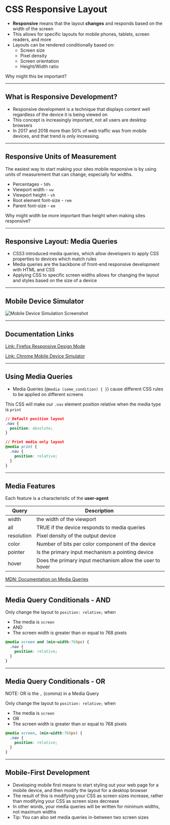 # CSS Responsive Layout

* **Responsive** means that the layout **changes** and responds based on the width of the screen
* This allows for specific layouts for mobile phones, tablets, screen readers, and more
* Layouts can be rendered conditionally based on:
  * Screen size
  * Pixel density
  * Screen orientation
  * Height/Width ratio

Why might this be important?

---

## What is Responsive Development?

* Responsive development is a technique that displays content well regardless of the device it is being viewed on
* This concept is increasingly important, not all users are desktop browsers
* In 2017 and 2018 more than 50% of web traffic was from mobile devices, and that trend is only increasing.

---

## Responsive Units of Measurement

The easiest way to start making your sites mobile responsive is by using units of measurement that can change, especially for widths.

* Percentages - `50%`
* Viewport width - `vw`
* Viewport height - `vh`
* Root element font-size - `rem`
* Parent font-size - `em`

Why might width be more important than height when making sites responsive?

---

## Responsive Layout: Media Queries

* CSS3 introduced media queries, which allow developers to apply CSS properties to devices which match rules
* Media queries are the backbone of front-end responsive development with HTML and CSS
* Applying CSS to specific screen widths allows for changing the layout and styles based on the size of a device

---

## Mobile Device Simulator

![Mobile Device Simulation Screenshot](https://res.cloudinary.com/btvca/image/upload/v1574445189/curriculum/mobile-device-simulation_zlrmgj.png "Mobile Device Simulation Screeenshot")

---

## Documentation Links

[Link: Firefox Responsive Design Mode](https://developer.mozilla.org/en-US/docs/Tools/Responsive_Design_Mode "Firefox Responsive Design Mode")

[Link: Chrome Mobile Device Simulator](https://developers.google.com/web/tools/chrome-devtools/device-mode/ "Chrome Mobile Device Simulator")

---

## Using Media Queries

* Media Queries (`@media (some_condition) { }`) cause different CSS rules to be applied on different screens

This CSS will make our `.nav` element position relative when the media type is `print`

```css
// Default position layout
.nav {
  position: absolute;
}

// Print media only layout
@media print {
  .nav {
    position: relative;
  }
}
```

---

## Media Features

Each feature is a characteristic of the **user-agent**

| Query       | Description                                              |
|-------------|----------------------------------------------------------|
| width       | the width of the viewport                                |
| all         | TRUE if the device responds to media queries             |
| resolution  | Pixel density of the output device                       |
| color       | Number of bits per color component of the device         |
| pointer     | Is the primary input mechanism a pointing device         |
| hover       | Does the primary input mechanism allow the user to hover |

[MDN: Documentation on Media Queries](https://developer.mozilla.org/en-US/docs/Web/CSS/Media_Queries/Using_media_queries "MDN Documentation on Media Queries")

---

## Media Query Conditionals - AND

Only change the layout to `position: relative;` when

* The media is `screen`
* AND
* The screen width is greater than or equal to 768 pixels

```css
@media screen and (min-width:768px) {
  .nav {
    position: relative;
  }
}
```

---

## Media Query Conditionals - OR

NOTE: OR is the `,` (comma) in a Media Query

Only change the layout to `position: relative;` when

* The media is `screen`
* OR
* The screen width is greater than or equal to 768 pixels

```css
@media screen, (min-width:768px) {
  .nav {
    position: relative;
  }
}
```

---

## Mobile-First Development

* Developing mobile first means to start styling out your web page for a mobile device, and then modify the layout for a desktop browser
* The result of this is modifying your CSS as screen sizes increase, rather than modifying your CSS as screen sizes decrease
* In other words, your media queries will be written for minimum widths, not maximum widths
* Tip: You can also set media queries in-between two screen sizes
